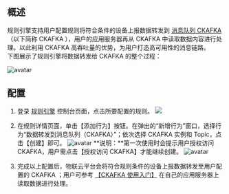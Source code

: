 ## 概述
规则引擎支持用户配置规则将符合条件的设备上报数据转发到 [消息队列 CKAFKA](https://cloud.tencent.com/product/CKafka) （以下简称 CKAFKA ），用户的应用服务器再从 CKAFKA 中读取数据内容进行处理。以此利用 CKAFKA 高吞吐量的优势，为用户打造高可用性的消息链路。  
下图展示了规则引擎将数据转发给 CKAFKA 的整个过程：

![avatar](https://main.qcloudimg.com/raw/ae9179db06123982f14857891aeabb8a.png)

## 配置
1. 登录 [规则引擎](https://console.cloud.tencent.com/iotcloud/rules/rule) 控制台页面，点击所要配置的规则。
![](https://main.qcloudimg.com/raw/397a3f63168850cfeaeacc02098b66e7.png)

2. 在规则详情页面，单击【添加行为】按钮。在弹出的“新增行为”窗口，选择行为“数据转发到消息队列（CKAFKA）”；依次选择 CKAFKA 实例和 Topic，点击【创建】即可。
![avatar](https://main.qcloudimg.com/raw/38ae9c8f13937126d3fb0adba61d28d2.png) 
**说明：**第一次使用时会提示用户授权访问 CKAFKA，用户需点击【授权访问 CKAFKA】才能继续创建。
![avatar](https://main.qcloudimg.com/raw/c4824d0ea85b05ea6ea524feed4c02f2.png) 
3. 完成以上配置后，物联云平台会将符合规则条件的设备上报数据转发至用户配置的 CKAFKA ；用户可参考 [【CKAFKA 使用入门】](https://cloud.tencent.com/document/product/597/10112) 在自己的应用服务器上读取数据进行处理。